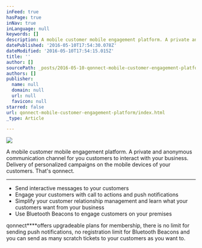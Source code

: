 ```yaml
---
inFeed: true
hasPage: true
inNav: true
inLanguage: null
keywords: []
description: A mobile customer mobile engagement platform. A private and anonymous communication channel for you customers to interact with your business. Delivery of personalized campaigns on the mobile devices of your customers. That’s qonnect.
datePublished: '2016-05-10T17:54:30.078Z'
dateModified: '2016-05-10T17:54:15.015Z'
title: ''
author: []
sourcePath: _posts/2016-05-10-qonnect-mobile-customer-engagement-platform.md
authors: []
publisher:
  name: null
  domain: null
  url: null
  favicon: null
starred: false
url: qonnect-mobile-customer-engagement-platform/index.html
_type: Article

---
```

![](https://the-grid-user-content.s3-us-west-2.amazonaws.com/5fbc656a-8810-4e63-a4f1-1fa91da088e9.gif)

A mobile customer mobile engagement platform. A private and anonymous communication channel for you customers to interact with your business. Delivery of personalized campaigns on the mobile devices of your customers. That's qonnect.

****

* Send interactive messages to your customers
* Engage your customers with call to actions and push notifications
* Simplify your customer relationship management and learn what your customers want from your business
* Use Bluetooth Beacons to engage customers on your premises

qonnect****offers upgradeable plans for membership, there is no limit for sending push notifications, no registration limit for Bluetooth Beacons and you can send as many scratch tickets to your customers as you want to.